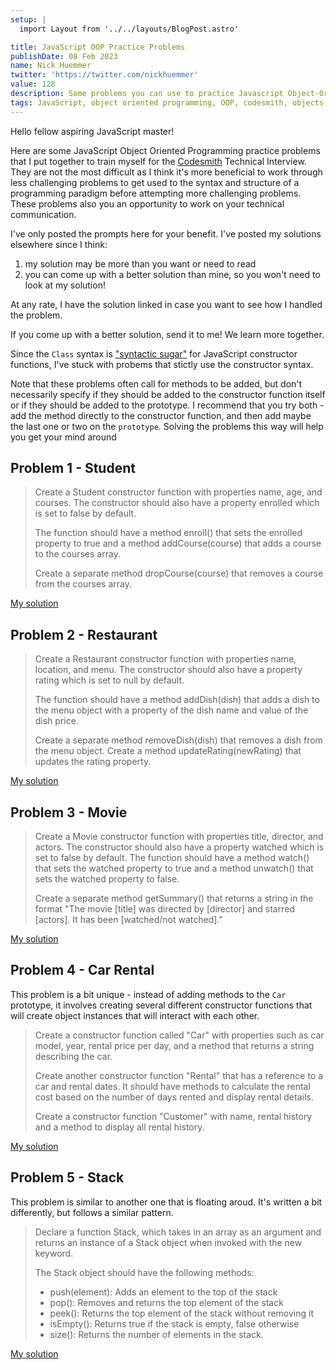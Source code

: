```yaml
---
setup: |
  import Layout from '../../layouts/BlogPost.astro'

title: JavaScript OOP Practice Problems
publishDate: 08 Feb 2023
name: Nick Huemmer
twitter: 'https://twitter.com/nickhuemmer'
value: 128
description: Some problems you can use to practice Javascript Object-Oriented Programming
tags: JavaScript, object oriented programming, OOP, codesmith, objects, constructor functions, methods, new, prototype
---
```


Hello fellow aspiring JavaScript master!

Here are some JavaScript Object Oriented Programming practice problems that I put together to train myself for the [Codesmith](https://www.codesmith.io/) Technical Interview.  They are not the most difficult as I think it's more beneficial to work through less challenging problems to get used to the syntax and structure of a programming paradigm before attempting more challenging problems.  These problems also you an opportunity to work on your technical communication.

I've only posted the prompts here for your benefit.  I've posted my solutions elsewhere since I think:	
1.  my solution may be more than you want or need to read
2.  you can come up with a better solution than mine, so you won't need to look at my solution!

At any rate, I have the solution linked in case you want to see how I handled the problem.

If you come up with a better solution, send it to me!  We learn more together.

Since the `Class` syntax is ["syntactic sugar"](https://stackoverflow.com/questions/50835572/what-is-syntactic-sugar-in-javascript) for JavaScript constructor functions, I've stuck with probems that stictly use the constructor syntax.

Note that these problems often call for methods to be added, but don't necessarily specify if they should be added to the constructor function itself or if they should be added to the prototype.  I recommend that you try both - add the method directly to the constructor function, and then add maybe the last one or two on the `prototype`.  Solving the problems this way will help you get your mind around 

## Problem 1 - Student 

>Create a Student constructor function with properties name, age, and courses. The constructor should also have a property enrolled which is set to false by default. 
>
>The function should have a method enroll() that sets the enrolled property to true and a method addCourse(course) that adds a course to the courses array. 
>
>Create a separate method dropCourse(course) that removes a course from the courses array.

[My solution ]()

## Problem 2 - Restaurant

>Create a Restaurant constructor function with properties name, location, and menu. The constructor should also have a property rating which is set to null by default. 
>
>The function should have a method addDish(dish) that adds a dish to the menu object with a property of the dish name and value of the dish price. 
>
>Create a separate method removeDish(dish) that removes a dish from the menu object. Create a method updateRating(newRating) that updates the rating property.

[My solution]()


## Problem 3 - Movie

>Create a Movie constructor function with properties title, director, and actors. The constructor should also have a property watched which is set to false by default. The function should have a method watch() that sets the watched property to true and a method unwatch() that sets the watched property to false. 
>
>Create a separate method getSummary() that returns a string in the format "The movie [title] was directed by [director] and starred [actors]. It has been [watched/not watched]."

[My solution]()

## Problem 4 - Car Rental

This problem is a bit unique - instead of adding methods to the `Car` prototype, it involves creating several different constructor functions that will create object instances that will interact with each other.

>Create a constructor function called "Car" with properties such as car model, year, rental price per day, and a method that returns a string describing the car.
>
>Create another constructor function "Rental" that has a reference to a car and rental dates. It should have methods to calculate the rental cost based on the number of days rented and display rental details.
>
>Create a constructor function "Customer" with name, rental history and a method to display all rental history.

[My solution](https://nickhuemmer.com/posts/oop3-car_rental/)


## Problem 5 - Stack

This problem is similar to another one that is floating aroud.  It's written a bit differently, but follows a similar pattern.  

>    Declare a function Stack, which takes in an array as an argument and returns an instance of a Stack object when invoked with the new keyword. 
>    
> The Stack object should have the following methods:
>
 > - push(element): Adds an element to the top of the stack
 > - pop(): Removes and returns the top element of the stack
 > - peek(): Returns the top element of the stack without removing it
 > - isEmpty(): Returns true if the stack is empty, false otherwise
 > - size(): Returns the number of elements in the stack.

[My solution]()